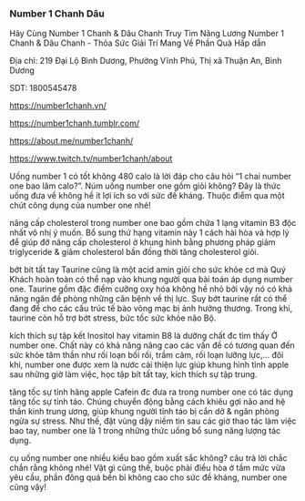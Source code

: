 ### Number 1 Chanh Dâu

Hãy Cùng Number 1 Chanh & Dâu Chanh Truy Tìm Năng Lương Number 1 Chanh & Dâu Chanh - Thỏa Sức Giải Trí Mang Về Phần Quà Hấp dẫn

Địa chỉ: 219 Đại Lộ Bình Dương, Phường Vĩnh Phú, Thị xã Thuận An, Bình Dương

SDT: 1800545478

https://number1chanh.vn/

https://number1chanh.tumblr.com/

https://about.me/number1chanh/

https://www.twitch.tv/number1chanh/about

Uống number 1 có tốt không
480 calo là lời đáp cho câu hỏi “1 chai number one bao lăm calo?”. Núm uống number one gồm giỏi không? Đây là thức uống đưa về không hề ít lợi ích so với sức đề kháng. Thuộc điểm qua một chút công dụng của number one nhé!

nâng cấp cholesterol
trong number one bao gồm chứa 1 lạng vitamin B3 độc nhất vô nhị ý muốn. Bổ sung thứ hạng vitamin này 1 cách hài hòa và hợp lý để giúp đỡ nâng cấp cholesterol ở khung hình bằng phương pháp giảm triglyceride & giảm cholesterol bần đồng thời tăng cholesterol giỏi.

bớt bít tất tay
Taurine cũng là một acid amin giỏi cho sức khỏe cơ mà Quý Khách hoàn toàn có thể nạp vào khung người qua bài toán áp dụng number one. Taurine gồm đặc điểm cưỡng oxy hóa không hề nhỏ bởi vậy nó có khả năng ngăn đề phòng những căn bệnh về thị lực. Suy bớt taurine rất có thể đang để cho các cấu trúc tế bào võng mạc bị ảnh hưởng thương. Trong khi, taurine còn hỗ trợ bớt stress, bức tốc sức khỏe não Bộ.

kích thích sự tập kết
Inositol hay vitamin B8 là dưỡng chất đc tìm thấy Ở number one. Chất này có khả năng nâng cao các vấn đề có tương quan đến sức khỏe tâm thần như rối loạn bối rối, trầm cảm, rối loạn lưỡng lực,… đôi khi, number one được xem là nước cải thiện lực giúp khung hình tỉnh apple sau những giờ làm việc, học tập bít tất tay, kích thích sự tập trung.

tăng tốc sự tỉnh hãng apple
Cafein đc đưa ra trong number one có tác dụng tăng tốc sự tỉnh táo. Chúng chuyển động bằng cách khiêu gợi não and hệ thần kinh trung ương, giúp khung người tỉnh táo bị cắn dở & ngăn phòng ngừa sự stress. Như thế, đặt vùng dậy niềm tin sau các giờ thao tác làm việc bao tay, number one là 1 trong những thức uống bổ sung năng lượng tác dụng.

cụ uống number one nhiều kiểu bao gồm xuất sắc không? câu trả lời chắc chắn rằng không nhé! Vật gì cũng thế, buộc phải điều hòa ở tầm mức vừa yêu cầu, phần đông quá bền bỉ không cao cho sức đề kháng, number one cũng vậy!
